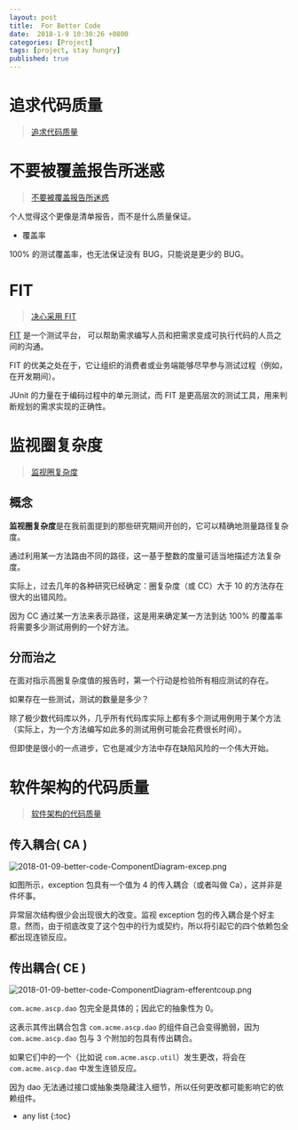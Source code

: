 ```yaml
---
layout: post
title:  For Better Code
date:  2018-1-9 10:30:26 +0800
categories: [Project]
tags: [project, stay hungry]
published: true
---
```


# 追求代码质量

> [追求代码质量](https://www.ibm.com/developerworks/cn/java/j-cq/)


# 不要被覆盖报告所迷惑

> [不要被覆盖报告所迷惑](https://www.ibm.com/developerworks/cn/java/j-cq01316/)

个人觉得这个更像是清单报告，而不是什么质量保证。

- 覆盖率

100% 的测试覆盖率，也无法保证没有 BUG，只能说是更少的 BUG。


# FIT

> [决心采用 FIT](https://www.ibm.com/developerworks/cn/java/j-cq02286/)

[FIT](http://fit.c2.com/) 是一个测试平台，
可以帮助需求编写人员和把需求变成可执行代码的人员之间的沟通。

FIT 的优美之处在于，它让组织的消费者或业务端能够尽早参与测试过程（例如，在开发期间）。

JUnit 的力量在于编码过程中的单元测试，而 FIT 是更高层次的测试工具，用来判断规划的需求实现的正确性。


# 监视圈复杂度

> [监视圈复杂度](https://www.ibm.com/developerworks/cn/java/j-cq03316/index.html?ca=drs-)


## 概念

**监视圈复杂度**是在我前面提到的那些研究期间开创的，它可以精确地测量路径复杂度。

通过利用某一方法路由不同的路径，这一基于整数的度量可适当地描述方法复杂度。

实际上，过去几年的各种研究已经确定：圈复杂度（或 CC）大于 10 的方法存在很大的出错风险。

因为 CC 通过某一方法来表示路径，这是用来确定某一方法到达 100% 的覆盖率将需要多少测试用例的一个好方法。

## 分而治之

在面对指示高圈复杂度值的报告时，第一个行动是检验所有相应测试的存在。

如果存在一些测试，测试的数量是多少？

除了极少数代码库以外，几乎所有代码库实际上都有多个测试用例用于某个方法（实际上，为一个方法编写如此多的测试用例可能会花费很长时间）。

但即使是很小的一点进步，它也是减少方法中存在缺陷风险的一个伟大开始。


# 软件架构的代码质量

> [软件架构的代码质量](https://www.ibm.com/developerworks/cn/java/j-cq04256/index.html)

## 传入耦合( CA )

![2018-01-09-better-code-ComponentDiagram-excep.png](https://raw.githubusercontent.com/houbb/resource/master/img/project/better-code/2018-01-09-better-code-ComponentDiagram-excep.png)

如图所示，exception 包具有一个值为 4 的传入耦合（或者叫做 Ca），这并非是件坏事。

异常层次结构很少会出现很大的改变。监视 exception 包的传入耦合是个好主意，然而，由于彻底改变了这个包中的行为或契约，所以将引起它的四个依赖包全都出现连锁反应。

## 传出耦合( CE )

![2018-01-09-better-code-ComponentDiagram-efferentcoup.png](https://raw.githubusercontent.com/houbb/resource/master/img/project/better-code/2018-01-09-better-code-ComponentDiagram-efferentcoup.png)

`com.acme.ascp.dao` 包完全是具体的；因此它的抽象性为 0。

这表示其传出耦合包含 `com.acme.ascp.dao` 的组件自己会变得脆弱，因为 `com.acme.ascp.dao` 包与 3 个附加的包具有传出耦合。

如果它们中的一个（比如说 `com.acme.ascp.util`）发生更改，将会在 `com.acme.ascp.dao` 中发生连锁反应。

因为 dao 无法通过接口或抽象类隐藏注入细节，所以任何更改都可能影响它的依赖组件。




* any list
{:toc}

